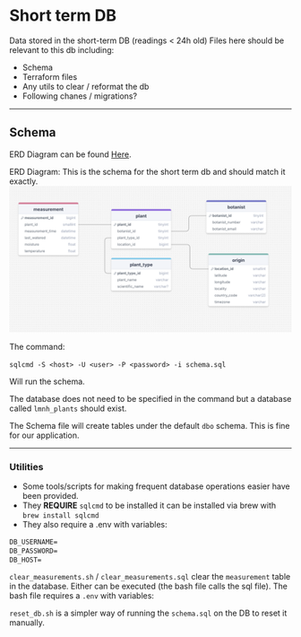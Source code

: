 # Short term DB

Data stored in the short-term DB (readings < 24h old) 
Files here should be relevant to this db including:

- Schema
- Terraform files
- Any  utils to clear / reformat the db
- Following chanes / migrations?

---

## Schema

ERD Diagram can be found [Here](https://drawsql.app/teams/sigma-labs-37/diagrams/lmnh-plants). 

ERD Diagram:
This is the schema for the short term db and should match it exactly.
![ERD Diagram](../assets/ERD.png)



The command:

`sqlcmd -S <host> -U <user> -P <password> -i schema.sql`

Will run the schema.

The database does not need to be specified in the command but a database called `lmnh_plants` should exist.


The Schema file will create tables under the default `dbo` schema. This is fine for our application.

---

### Utilities

- Some tools/scripts for making frequent database operations easier have been provided.
- They **REQUIRE** `sqlcmd` to be installed it can be installed via brew with `brew install sqlcmd`
- They also require a .env with variables:

```
DB_USERNAME=
DB_PASSWORD=
DB_HOST=
```


`clear_measurements.sh` / `clear_measurements.sql` clear the `measurement` table in the database. Either can be executed (the bash file calls the sql file). The bash file requires a `.env` with variables:

`reset_db.sh` is a simpler way of running the `schema.sql` on the DB to reset it manually.
